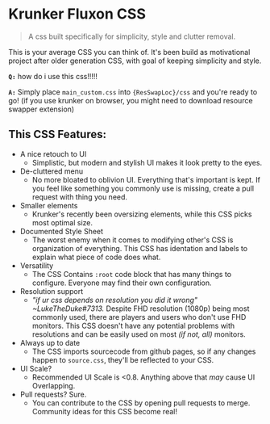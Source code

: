 # Krunker Fluxon CSS
> A css built specifically for simplicity, style and clutter removal.
> 
This is your average CSS you can think of. It's been build as motivational project after older generation CSS, with goal of keeping simplicity and style.

**`Q:`** how do i use this css!!!!!

**`A:`** Simply place `main_custom.css` into `{ResSwapLoc}/css` and you're ready to go!
(if you use krunker on browser, you might need to download resource swapper extension)

## **This CSS Features:**
- A nice retouch to UI
  - Simplistic, but modern and stylish UI makes it look pretty to the eyes.
- De-cluttered menu
  - No more bloated to oblivion UI. Everything that's important is kept. If you feel like something you commonly use is missing, create a pull request with thing you need.
- Smaller elements
  - Krunker's recently been oversizing elements, while this CSS picks most optimal size.
- Documented Style Sheet
  - The worst enemy when it comes to modifying other's CSS is organization of everything. This CSS has identation and labels to explain what piece of code does what.
- Versatility
  - The CSS Contains `:root` code block that has many things to configure. Everyone may find their own configuration.
- Resolution support
  - *"if ur css depends on resolution you did it wrong" ~LukeTheDuke#7313.* Despite FHD resolution (1080p) being most commonly used, there are players and users who don't use FHD monitors. This CSS doesn't have any potential problems with resolutions and can be easily used on most *(if not, all)* monitors.
- Always up to date
  - The CSS imports sourcecode from github pages, so if any changes happen to `source.css`, they'll be reflected to your CSS.
- UI Scale?
  - Recommended UI Scale is <0.8. Anything above that *may* cause UI Overlapping.
- Pull requests? Sure.
  - You can contribute to the CSS by opening pull requests to merge. Community ideas for this CSS become real!
